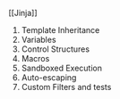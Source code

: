 [[Jinja]]
1. Template Inheritance
2. Variables
3. Control Structures
4. Macros
5. Sandboxed Execution
6. Auto-escaping
7. Custom Filters and tests